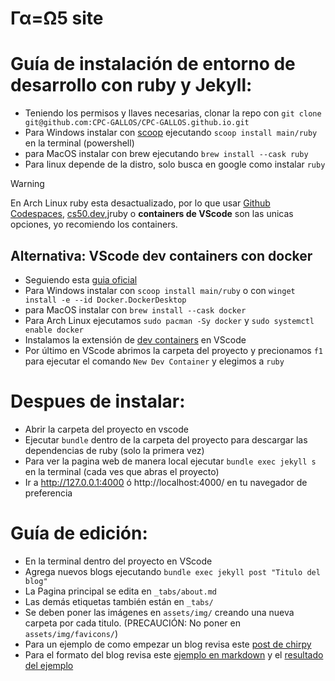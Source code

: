 # Γα=Ω5 site

# Guía de instalación de entorno de desarrollo con ruby y Jekyll:

- Teniendo los permisos y llaves necesarias, clonar la repo con `git clone git@github.com:CPC-GALLOS/CPC-GALLOS.github.io.git` 
- Para Windows instalar con [scoop](https://scoop.sh/) ejecutando `scoop install main/ruby` en la terminal (powershell)
- para MacOS instalar con brew ejecutando `brew install --cask ruby`
- Para linux depende de la distro, solo busca en google como instalar `ruby`

> [!WARNING]  
> En Arch Linux ruby esta desactualizado, por lo que usar [Github Codespaces](https://github.com/features/codespaces), [cs50.dev](https://cs50.dev/),jruby o **containers de VScode**  son las unicas opciones, yo recomiendo los containers.

## Alternativa: VScode dev containers con docker

- Seguiendo esta [guia oficial](https://code.visualstudio.com/docs/devcontainers/tutorial)
- Para Windows instalar con `scoop install main/ruby` o con `winget install -e --id Docker.DockerDesktop`
- para MacOS instalar con `brew install --cask docker`
- Para Arch Linux ejecutamos `sudo pacman -Sy docker` y `sudo systemctl enable docker`
- Instalamos la extensión de [dev containers](https://marketplace.visualstudio.com/items?itemName=ms-vscode-remote.remote-containers) en VScode
- Por último en VScode abrimos la carpeta del proyecto y precionamos `f1` para ejecutar el comando `New Dev Container` y elegimos a `ruby`

# Despues de instalar:

- Abrir la carpeta del proyecto en vscode 
- Ejecutar `bundle` dentro de la carpeta del proyecto para descargar las dependencias de ruby (solo la primera vez)
- Para ver la pagina web de manera local ejecutar `bundle exec jekyll s` en la terminal (cada ves que abras el proyecto)
- Ir a http://127.0.0.1:4000 ó http://localhost:4000/ en tu navegador de preferencia

# Guía de edición: 

- En la terminal dentro del proyecto en VScode
- Agrega nuevos blogs ejecutando `bundle exec jekyll post "Titulo del blog"`
- La Pagina principal se edita en `_tabs/about.md`
- Las demás etiquetas también están en `_tabs/`
- Se deben poner las imágenes en `assets/img/` creando una nueva carpeta por cada titulo.  (PRECAUCIÓN: No poner en `assets/img/favicons/`)
- Para un ejemplo de como empezar un blog revisa este [post de chirpy](https://chirpy.cotes.page/posts/write-a-new-post/)
- Para el formato del blog revisa este [ejemplo en markdown](https://github.com/cotes2020/jekyll-theme-chirpy/blob/b641b364809ea15c46d16ce1379a267d395d55d0/_posts/2019-08-08-text-and-typography.md?plain=1#L65)
 y el [resultado del ejemplo](https://chirpy.cotes.page/posts/text-and-typography/)